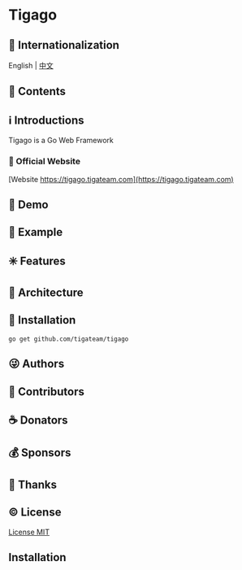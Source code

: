 # Tigago

## :large_blue_circle: Internationalization

English | [中文](README_zh.md)

## :book: Contents

## :information_source: Introductions

Tigago is a Go Web Framework

### :bell: Official Website

[Website https://tigago.tigateam.com](https://tigago.tigateam.com)

## :foggy: Demo

## :large_blue_diamond: Example

## :eight_spoked_asterisk: Features

## :leaves: Architecture

## :gem: Installation

``` 
go get github.com/tigateam/tigago
```

## :stuck_out_tongue_winking_eye: Authors

## :stars: Contributors

## :coffee: Donators

## :moneybag: Sponsors

## :clap: Thanks

## :copyright: License

[License MIT](LICENSE)

## Installation
